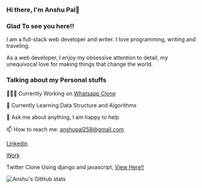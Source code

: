 ### Hi there, I'm Anshu Pal👋

<h3>Glad To see you here!!</h3>
I am a full-stack web developer and writer. I love programming, writing and traveling.

As a web developer, I enjoy my obsessive attention to detail, my unequivocal love for making things that change the world.


<h3>Talking about my Personal stuffs</h3>

   👨🏽‍💻 Currently Working on <a href="https://github.com/anshuUnity/whatsapp-clone" target="_blank">Whatsapp Clone</a>
    
   🌱 Currently Learning Data Structure and Algorithms
    
   💬 Ask me about anything, I am happy to help
    
   📫 How to reach me: anshupal258@gmail.com
   
<a href="https://www.linkedin.com/in/anshu-deve/" target="_blank noopenere noreferer">Linkedin</a>

<a href="https://linktr.ee/anshu.deve" target="_blank noopenere noreferer">Work</a>

Twitter Clone Using django and javascript, <a href="https://github.com/anshuUnity/twitter-clone" target="_blank noopenere noreferer">View Here!!</a>

![Anshu's GitHub stats](https://github-readme-stats.vercel.app/api?username=anshuUnity&show_icons=true&theme=dark)
